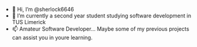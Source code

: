 - 👋 Hi, I’m @sherlock6646
- 🌱 I’m currently a second year student studying software development in TUS Limerick
- 📫 Amateur Software Developer... Maybe some of my previous projects can assist you in youre learning.

<!---
sherlock6646/sherlock6646 is a ✨ special ✨ repository because its `README.md` (this file) appears on your GitHub profile.
You can click the Preview link to take a look at your changes.
--->
